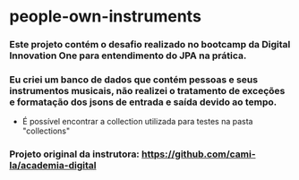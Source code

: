 # people-own-instruments


### Este projeto contém o desafio realizado no bootcamp da Digital Innovation One para entendimento do JPA na prática.

### Eu criei um banco de dados que contém pessoas e seus instrumentos musicais, não realizei o tratamento de exceções e formatação dos jsons de entrada e saída devido ao tempo.

- É possível encontrar a collection utilizada para testes na pasta "collections"

### Projeto original da instrutora: https://github.com/cami-la/academia-digital
